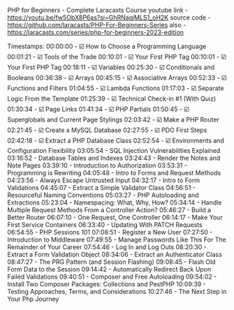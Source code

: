 PHP for Beginners - Complete Laracasts Course
youtube link - https://youtu.be/fw5ObX8P6as?si=GhRNaqjMLS1_oH2K
source code - https://github.com/laracasts/PHP-For-Beginners-Series
also - https://laracasts.com/series/php-for-beginners-2023-edition

Timestamps:
00:00:00 - ☑️ How to Choose a Programming Language
00:01:21 - ☑️ Tools of the Trade
00:10:01 - ☑️ Your First PHP Tag
00:10:01 - ☑️ Your First PHP Tag
00:18:11 - ☑️ Variables
00:25:30 - ☑️ Conditionals and Booleans
00:36:38 - ☑️ Arrays
00:45:15 - ☑️ Associative Arrays
00:52:33 - ☑️ Functions and Filters
01:04:55 - ☑️ Lambda Functions
01:17:03 - ☑️ Separate Logic From the Template
01:25:39 - ☑️ Technical Check-in #1 (With Quiz)
01:30:34 - ☑️ Page Links
01:41:34 - ☑️ PHP Partials
01:50:45 - ☑️ Superglobals and Current Page Stylings
02:03:42 - ☑️ Make a PHP Router
02:21:45 - ☑️ Create a MySQL Database
02:27:55 - ☑️ PDO First Steps
02:42:18 - ☑️ Extract a PHP Database Class
02:52:54 - ☑️ Environments and Configuration Flexibility
03:05:54 - SQL Injection Vulnerabilities Explained
03:16:52 - Database Tables and Indexes
03:24:43 - Render the Notes and Note Pages
03:39:10 - Introduction to Authorization
03:53:31 - Programming is Rewriting
04:05:48 - Intro to Forms and Request Methods
04:23:56 - Always Escape Untrusted Input
04:32:17 - Intro to Form Validations
04:45:07 - Extract a Simple Validator Class
04:56:51 - Resourceful Naming Conventions
05:03:27 - PHP Autoloading and Extractions
05:23:04 - Namespacing: What, Why, How?
05:34:14 - Handle Multiple Request Methods From a Controller Action?
05:46:27 - Build a Better Router
06:07:10 - One Request, One Controller
06:14:17 - Make Your First Service Containers
06:33:40 - Updating With PATCH Requests
06:54:55 - PHP Sessions 101
07:08:51 - Register a New User
07:27:50 - Introduction to Middleware
07:49:55 - Manage Passwords Like This For The Remainder of Your Career
07:54:46 - Log In and Log Outs
08:20:30 - Extract a Form Validation Object
08:34:06 - Extract an Authenticator Class
08:47:27 - The PRG Pattern (and Session Flashing)
09:08:45 - Flash Old Form Data to the Session
09:14:42 - Automatically Redirect Back Upon Failed Validations
09:40:51 - Composer and Free Autoloading
09:54:02 - Install Two Composer Packages: Collections and PestPHP
10:09:39 - Testing Approaches, Terms, and Considerations
10:27:46 - The Next Step in Your Php Journey
